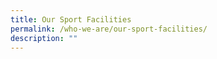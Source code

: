 ```yaml
---
title: Our Sport Facilities
permalink: /who-we-are/our-sport-facilities/
description: ""
---
```





